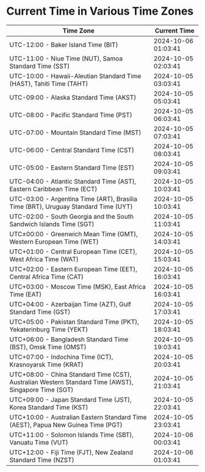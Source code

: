 # Current Time in Various Time Zones

| Time Zone | Current Time |
|-----------|--------------|
| UTC-12:00 - Baker Island Time (BIT) | 2024-10-06 01:03:41 |
| UTC-11:00 - Niue Time (NUT), Samoa Standard Time (SST) | 2024-10-05 02:03:41 |
| UTC-10:00 - Hawaii-Aleutian Standard Time (HAST), Tahiti Time (TAHT) | 2024-10-05 03:03:41 |
| UTC-09:00 - Alaska Standard Time (AKST) | 2024-10-05 05:03:41 |
| UTC-08:00 - Pacific Standard Time (PST) | 2024-10-05 06:03:41 |
| UTC-07:00 - Mountain Standard Time (MST) | 2024-10-05 07:03:41 |
| UTC-06:00 - Central Standard Time (CST) | 2024-10-05 08:03:41 |
| UTC-05:00 - Eastern Standard Time (EST) | 2024-10-05 09:03:41 |
| UTC-04:00 - Atlantic Standard Time (AST), Eastern Caribbean Time (ECT) | 2024-10-05 10:03:41 |
| UTC-03:00 - Argentina Time (ART), Brasília Time (BRT), Uruguay Standard Time (UYT) | 2024-10-05 10:03:41 |
| UTC-02:00 - South Georgia and the South Sandwich Islands Time (SGT) | 2024-10-05 11:03:41 |
| UTC±00:00 - Greenwich Mean Time (GMT), Western European Time (WET) | 2024-10-05 14:03:41 |
| UTC+01:00 - Central European Time (CET), West Africa Time (WAT) | 2024-10-05 15:03:41 |
| UTC+02:00 - Eastern European Time (EET), Central Africa Time (CAT) | 2024-10-05 16:03:41 |
| UTC+03:00 - Moscow Time (MSK), East Africa Time (EAT) | 2024-10-05 16:03:41 |
| UTC+04:00 - Azerbaijan Time (AZT), Gulf Standard Time (GST) | 2024-10-05 17:03:41 |
| UTC+05:00 - Pakistan Standard Time (PKT), Yekaterinburg Time (YEKT) | 2024-10-05 18:03:41 |
| UTC+06:00 - Bangladesh Standard Time (BST), Omsk Time (OMST) | 2024-10-05 19:03:41 |
| UTC+07:00 - Indochina Time (ICT), Krasnoyarsk Time (KRAT) | 2024-10-05 20:03:41 |
| UTC+08:00 - China Standard Time (CST), Australian Western Standard Time (AWST), Singapore Time (SGT) | 2024-10-05 21:03:41 |
| UTC+09:00 - Japan Standard Time (JST), Korea Standard Time (KST) | 2024-10-05 22:03:41 |
| UTC+10:00 - Australian Eastern Standard Time (AEST), Papua New Guinea Time (PGT) | 2024-10-05 23:03:41 |
| UTC+11:00 - Solomon Islands Time (SBT), Vanuatu Time (VUT) | 2024-10-06 00:03:41 |
| UTC+12:00 - Fiji Time (FJT), New Zealand Standard Time (NZST) | 2024-10-06 01:03:41 |
